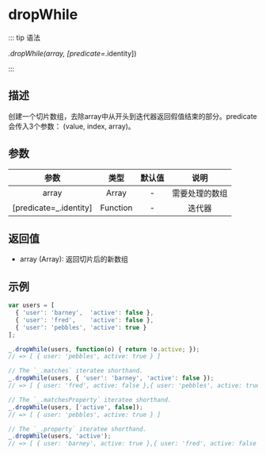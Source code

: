 # dropWhile

::: tip 语法

_.dropWhile(array, [predicate=_.identity])

:::

## 描述

创建一个切片数组，去除array中从开头到迭代器返回假值结束的部分。predicate 会传入3个参数： (value, index, array)。

## 参数

|          参数          |   类型   | 默认值 |      说明      |
| :--------------------: | :------: | :----: | :------------: |
|         array          |  Array   |   -    | 需要处理的数组 |
| [predicate=_.identity] | Function |   -    |  迭代器  |

## 返回值

+ array (Array): 返回切片后的新数组

## 示例

```js
var users = [
  { 'user': 'barney',  'active': false },
  { 'user': 'fred',    'active': false },
  { 'user': 'pebbles', 'active': true }
];

_.dropWhile(users, function(o) { return !o.active; });
// => [ { user: 'pebbles', active: true } ]

// The `_.matches` iteratee shorthand.
_.dropWhile(users, { 'user': 'barney', 'active': false });
// => [ { user: 'fred', active: false },{ user: 'pebbles', active: true } ]

// The `_.matchesProperty` iteratee shorthand.
_.dropWhile(users, ['active', false]);
// => [ { user: 'pebbles', active: true } ]

// The `_.property` iteratee shorthand.
_.dropWhile(users, 'active');
// => [ { user: 'barney', active: true },{ user: 'fred', active: false },{ user: 'pebbles', active: false } ]
```
